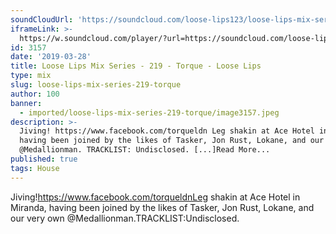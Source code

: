 ```yaml
---
soundCloudUrl: 'https://soundcloud.com/loose-lips123/loose-lips-mix-series-219-torque'
iframeLink: >-
  https://w.soundcloud.com/player/?url=https://soundcloud.com/loose-lips123/loose-lips-mix-series-219-torque&color=00aabb&auto_play=false&hide_related=false&show_comments=true&show_user=true&show_reposts=false
id: 3157
date: '2019-03-28'
title: Loose Lips Mix Series - 219 - Torque - Loose Lips
type: mix
slug: loose-lips-mix-series-219-torque
author: 100
banner:
  - imported/loose-lips-mix-series-219-torque/image3157.jpeg
description: >-
  Jiving! https://www.facebook.com/torqueldn Leg shakin at Ace Hotel in Miranda,
  having been joined by the likes of Tasker, Jon Rust, Lokane, and our very own
  @Medallionman. TRACKLIST: Undisclosed. [...]Read More...
published: true
tags: House
---
```

Jiving!https://www.facebook.com/torqueldnLeg shakin at Ace Hotel in Miranda, having been joined by the likes of Tasker, Jon Rust, Lokane, and our very own @Medallionman.TRACKLIST:Undisclosed.